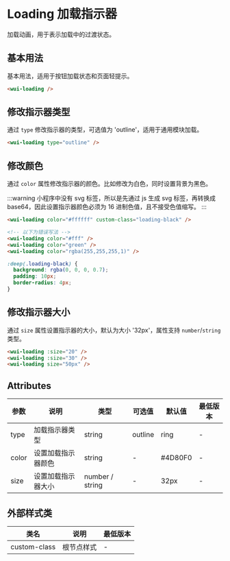 <frame/>

# Loading 加载指示器

加载动画，用于表示加载中的过渡状态。

## 基本用法

基本用法，适用于按钮加载状态和页面轻提示。

```html
<wui-loading />
```

## 修改指示器类型

通过 `type` 修改指示器的类型，可选值为 'outline'，适用于通用模块加载。

```html
<wui-loading type="outline" />
```

## 修改颜色

通过 `color` 属性修改指示器的颜色。比如修改为白色，同时设置背景为黑色。

:::warning
小程序中没有 svg 标签，所以是先通过 js 生成 svg 标签，再转换成 base64，因此设置指示器颜色必须为 16 进制色值，且不接受色值缩写。
:::

```html
<wui-loading color="#ffffff" custom-class="loading-black" />

<!-- 以下为错误写法 -->
<wui-loading color="#fff" />
<wui-loading color="green" />
<wui-loading color="rgba(255,255,255,1)" />
```

```scss
:deep(.loading-black) {
  background: rgba(0, 0, 0, 0.7);
  padding: 10px;
  border-radius: 4px;
}
```

## 修改指示器大小

通过 `size` 属性设置指示器的大小，默认为大小 '32px'，属性支持 `number`/`string` 类型。

```html
<wui-loading :size="20" />
<wui-loading :size="30" />
<wui-loading size="50px" />
```

## Attributes

| 参数  | 说明               | 类型            | 可选值  | 默认值  | 最低版本 |
| ----- | ------------------ | --------------- | ------- | ------- | -------- |
| type  | 加载指示器类型     | string          | outline | ring    | -        |
| color | 设置加载指示器颜色 | string          | -       | #4D80F0 | -        |
| size  | 设置加载指示器大小 | number / string | -       | 32px    | -        |

## 外部样式类

| 类名         | 说明       | 最低版本 |
| ------------ | ---------- | -------- |
| custom-class | 根节点样式 | -        |
